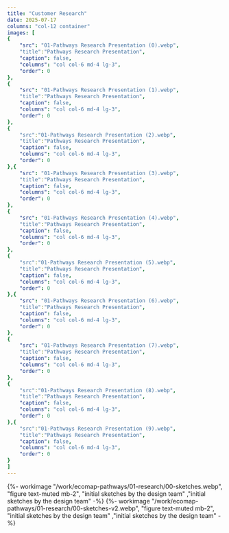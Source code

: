 ```yaml
---
title: "Customer Research"
date: 2025-07-17
columns: "col-12 container"
images: [
{
    "src": "01-Pathways Research Presentation (0).webp",
    "title":"Pathways Research Presentation",
    "caption": false,
    "columns": "col col-6 md-4 lg-3",
    "order": 0
},
{
    "src": "01-Pathways Research Presentation (1).webp",
    "title":"Pathways Research Presentation",
    "caption": false,
    "columns": "col col-6 md-4 lg-3",
    "order": 0
},
{
    "src":"01-Pathways Research Presentation (2).webp",
    "title":"Pathways Research Presentation",
    "caption": false,
    "columns": "col col-6 md-4 lg-3",
    "order": 0
},{
    "src": "01-Pathways Research Presentation (3).webp",
    "title":"Pathways Research Presentation",
    "caption": false,
    "columns": "col col-6 md-4 lg-3",
    "order": 0
},
{
    "src": "01-Pathways Research Presentation (4).webp",
    "title":"Pathways Research Presentation",
    "caption": false,
    "columns": "col col-6 md-4 lg-3",
    "order": 0
},
{
    "src":"01-Pathways Research Presentation (5).webp",
    "title":"Pathways Research Presentation",
    "caption": false,
    "columns": "col col-6 md-4 lg-3",
    "order": 0
},{
    "src": "01-Pathways Research Presentation (6).webp",
    "title":"Pathways Research Presentation",
    "caption": false,
    "columns": "col col-6 md-4 lg-3",
    "order": 0
},
{
    "src": "01-Pathways Research Presentation (7).webp",
    "title":"Pathways Research Presentation",
    "caption": false,
    "columns": "col col-6 md-4 lg-3",
    "order": 0
},
{
    "src":"01-Pathways Research Presentation (8).webp",
    "title":"Pathways Research Presentation",
    "caption": false,
    "columns": "col col-6 md-4 lg-3",
    "order": 0
},{
    "src":"01-Pathways Research Presentation (9).webp",
    "title":"Pathways Research Presentation",
    "caption": false,
    "columns": "col col-6 md-4 lg-3",
    "order": 0
}
]
---
```

<div class="col sm-6 md-5 ">
{%- workimage "/work/ecomap-pathways/01-research/00-sketches.webp", "figure text-muted mb-2", "initial sketches by the design team"  ,"initial sketches by the design team"  -%}
{%- workimage "/work/ecomap-pathways/01-research/00-sketches-v2.webp", "figure text-muted mb-2", "initial sketches by the design team"  ,"initial sketches by the design team"  -%}
</div>
<div class="col sm-6 md-7 >

We conducted interviews with several different customers, including the one who was initially sold the feature. We found some commonalities in pain points in their workflow, and things that they wished the product could do to scale up and automate their daily tasks.  We decided to do some quick wireframes of some of our ideas and bounce them off of the customers to get some early feedback. It was very helpful and  helped us pivot quickly from designs that would be confusing. After conducting these interviews, and reviewing these early designs, we put together a presentation summarizing our results.

</div>
